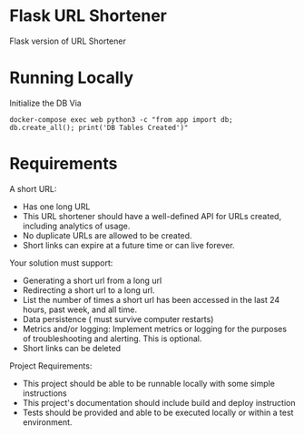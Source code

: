 # Flask URL Shortener
Flask version of URL Shortener

# Running Locally

Initialize the DB Via
```commandline
docker-compose exec web python3 -c "from app import db; db.create_all(); print('DB Tables Created')"
```



# Requirements
A short URL:
-   Has one long URL
-   This URL shortener should have a well-defined API for URLs created, including analytics of usage.
-   No duplicate URLs are allowed to be created.
-   Short links can expire at a future time or can live forever.

Your solution must support:
-   Generating a short url from a long url
-   Redirecting a short url to a long url.
-   List the number of times a short url has been accessed in the last 24 hours, past week, and all time.
-   Data persistence ( must survive computer restarts)
-   Metrics and/or logging: Implement metrics or logging for the purposes of troubleshooting and alerting. This is optional.
-   Short links can be deleted

Project Requirements:
-   This project should be able to be runnable locally with some simple instructions
-   This project's documentation should include build and deploy instruction
-   Tests should be provided and able to be executed locally or within a test environment.
